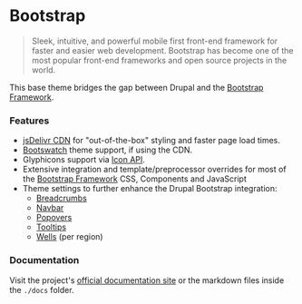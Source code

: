 <!-- @file Project Page -->
# Bootstrap

> Sleek, intuitive, and powerful mobile first front-end framework for faster and
> easier web development. Bootstrap has become one of the most popular front-end
> frameworks and open source projects in the world.

This base theme bridges the gap between Drupal and the [Bootstrap Framework].

### Features
- [jsDelivr CDN](http://www.jsdelivr.com) for "out-of-the-box" styling and
  faster page load times.
- [Bootswatch](http://bootswatch.com) theme support, if using the CDN.
- Glyphicons support via [Icon API](https://www.drupal.org/project/icon).
- Extensive integration and template/preprocessor overrides for most of the
  [Bootstrap Framework] CSS, Components and JavaScript
- Theme settings to further enhance the Drupal Bootstrap integration:
  - [Breadcrumbs](http://getbootstrap.com/components/#breadcrumbs)
  - [Navbar](http://getbootstrap.com/components/#navbar)
  - [Popovers](http://getbootstrap.com/javascript/#popovers)
  - [Tooltips](http://getbootstrap.com/javascript/#tooltips)
  - [Wells](http://getbootstrap.com/components/#wells) (per region)

### Documentation
Visit the project's [official documentation site](http://drupal-bootstrap.org)
or the markdown files inside the `./docs` folder.

[Bootstrap Framework]: http://getbootstrap.com
